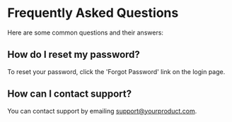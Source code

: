 # Frequently Asked Questions

Here are some common questions and their answers:

## How do I reset my password?
To reset your password, click the 'Forgot Password' link on the login page.

## How can I contact support?
You can contact support by emailing support@yourproduct.com.
